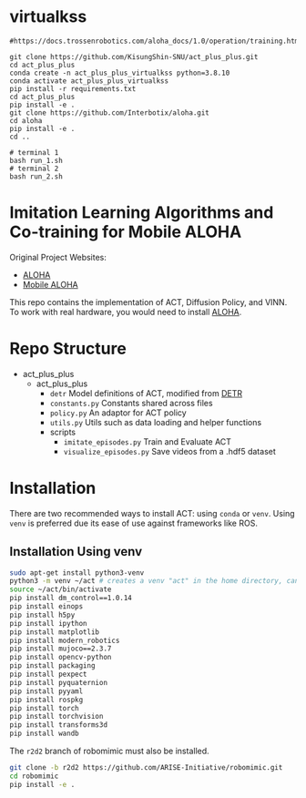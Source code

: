 # virtualkss
```
#https://docs.trossenrobotics.com/aloha_docs/1.0/operation/training.html

git clone https://github.com/KisungShin-SNU/act_plus_plus.git
cd act_plus_plus
conda create -n act_plus_plus_virtualkss python=3.8.10
conda activate act_plus_plus_virtualkss
pip install -r requirements.txt
cd act_plus_plus
pip install -e .
git clone https://github.com/Interbotix/aloha.git
cd aloha
pip install -e .
cd ..

# terminal 1
bash run_1.sh
# terminal 2
bash run_2.sh
```

# Imitation Learning Algorithms and Co-training for Mobile ALOHA

Original Project Websites:

* [ALOHA](https://tonyzhaozh.github.io/aloha/)
* [Mobile ALOHA](https://mobile-aloha.github.io/)

This repo contains the implementation of ACT, Diffusion Policy, and VINN.
To work with real hardware, you would need to install [ALOHA](https://github.com/Interbotix/aloha).

# Repo Structure

* act_plus_plus
  * act_plus_plus
    * ``detr`` Model definitions of ACT, modified from [DETR](https://github.com/facebookresearch/detr)
    * ``constants.py`` Constants shared across files
    * ``policy.py`` An adaptor for ACT policy
    * ``utils.py`` Utils such as data loading and helper functions
    * scripts
      * ``imitate_episodes.py`` Train and Evaluate ACT
      * ``visualize_episodes.py`` Save videos from a .hdf5 dataset

# Installation

There are two recommended ways to install ACT: using ``conda`` or ``venv``.
Using ``venv`` is preferred due its ease of use against frameworks like ROS.

## Installation Using venv

```bash
sudo apt-get install python3-venv
python3 -m venv ~/act # creates a venv "act" in the home directory, can be created anywhere
source ~/act/bin/activate
pip install dm_control==1.0.14
pip install einops
pip install h5py
pip install ipython
pip install matplotlib
pip install modern_robotics
pip install mujoco==2.3.7
pip install opencv-python
pip install packaging
pip install pexpect
pip install pyquaternion
pip install pyyaml
pip install rospkg
pip install torch
pip install torchvision
pip install transforms3d
pip install wandb
```

The ``r2d2`` branch of robomimic must also be installed.

```bash
git clone -b r2d2 https://github.com/ARISE-Initiative/robomimic.git
cd robomimic
pip install -e .
```
